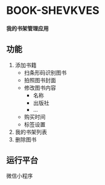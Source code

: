 # BOOK-SHEVKVES

#### 我的书架管理应用

## 功能
1. 添加书籍
    - 扫条形码识别图书
    - 拍照图书封面
    - 修改图书内容
      - 名称
      - 出版社
      - ...
    - 购买时间
    - 标签设置
2. 我的书架列表
3. 删除图书

## 运行平台
微信小程序 
